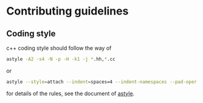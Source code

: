 # Contributing guidelines

## Coding style

c++ coding style should follow the way of  

```bash
astyle -A2 -s4 -N -p -H -k1 -j *.hh,*.cc
```

or  

```bash
astyle --style=attach --indent=spaces=4 --indent-namespaces --pad-oper --pad-header --align-pointer=type --add-braces *.hh,*.cc
```

for details of the rules, see the document of [astyle](http://astyle.sourceforge.net/astyle.html).
